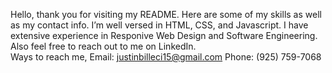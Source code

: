  Hello, thank you for visiting my README. Here are some of my skills as well as my contact info.
 I’m well versed in HTML, CSS, and Javascript.
 I have extensive experience in Responive Web Design and Software Engineering.
 Also feel free to reach out to me on LinkedIn.  
 Ways to reach me, Email: justinbilleci15@gmail.com Phone: (925) 759-7068 
